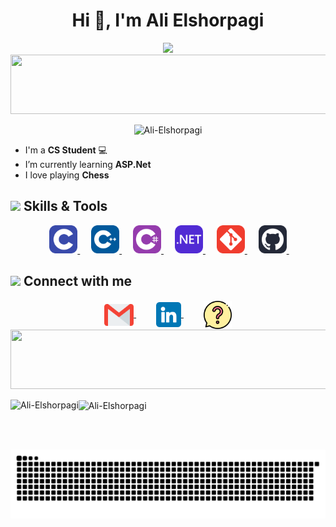 <h1 align='center'> Hi 👋, I'm Ali Elshorpagi </h1>

<p align="center">
  <a href="https://github.com/DenverCoder1/readme-typing-svg"><img src="https://readme-typing-svg.herokuapp.com/?lines=Backend%20Developer;&font=Fira%20Code&center=true&width=440&height=45&color=f75c7e&vCenter=true&size=22"></a>
  <img src="https://github.com/Govindv7555/Govindv7555/blob/main/49e76e0596857673c5c80c85b84394c1.gif" width=1100px height=95px>
  <p align="center"> <img src="https://komarev.com/ghpvc/?username=Ali-Elshorpagi&label=Profile%20views&color=0e75b6&style=flat" alt="Ali-Elshorpagi"/> </p>
</p> 

- I'm a <strong>CS Student</strong> 💻
- I’m currently learning <strong>ASP.Net</strong>
- I love playing <strong>Chess </strong>

## <img src="https://media2.giphy.com/media/QssGEmpkyEOhBCb7e1/giphy.gif?cid=ecf05e47a0n3gi1bfqntqmob8g9aid1oyj2wr3ds3mg700bl&rid=giphy.gif" width ="3%"> Skills & Tools

<p align="center"> 
  &emsp; 
  <a href="https://devdocs.io/c/"> 
     <img src="./img/c.svg" alt="C" width="45" height="45">
  </a> 
  &emsp;
  <a href="https://cplusplus.com/doc/"> 
    <img src="./img/cpp.svg" alt="C++" width="45" height="45">
  </a> 
    &emsp;
  <a href="https://learn.microsoft.com/en-us/dotnet/csharp/"> 
    <img src="./img/CS.svg" alt="C#" width="45" height="45">
  </a> 
    &emsp;
  <a href="https://learn.microsoft.com/en-us/dotnet/"> 
    <img src="./img/dotNet.svg" alt=".NET" width="45" height="45">
  </a> 
    &emsp;
  <a href="https://git-scm.com/doc">
     <img src="./img/git.svg" alt="Git" width="45" height="45">
  </a>
  &emsp;
  <a href="https://docs.github.com/en">
   <img src="./img/Github.svg" alt="GitHub" width="45" height="45">
  </a>
  &emsp;
</p>

## <img src="https://media.giphy.com/media/gIkM6hiJfvSIIJCnKy/giphy.gif" width="5%"> Connect with me

<div align="center">
<a href="mailto:ali.elshorpagi11@gmail.com">
  <img img src="./img/gmail.png" alt="Gmail" width="47" height="47" align="center">
</a>
  &emsp;&emsp;
<a href="https://www.linkedin.com/in/ali-elshorpagi/">
  <img src="./img/linkedin.png" alt="LinkedIn" width="40" height="40" align="center">
</a>
  &emsp;&emsp;
<a href="https://curiouscat.live/_Sukuna_">
  <img src="./img/ask.png" alt="CuriousCat" width="45" height="45" align="center">
</a>
</div>

<img src="https://github.com/Govindv7555/Govindv7555/blob/main/49e76e0596857673c5c80c85b84394c1.gif" width=1100px height=95px>

<p><img align="left" src="https://github-readme-stats.vercel.app/api?username=Ali-Elshorpagi&show_icons=true&locale=en&theme=radical" alt="Ali-Elshorpagi" />
<img align="center" src="https://github-readme-stats.vercel.app/api/top-langs?username=Ali-Elshorpagi&show_icons=true&locale=en&layout=compact&theme=radical" alt="Ali-Elshorpagi"/> </p>

<br><br>

<p align="center">
	<picture>
		  <source media="(prefers-color-scheme: dark)" srcset="https://raw.githubusercontent.com/Ali-Elshorpagi/Ali-Elshorpagi/output/github-contribution-grid-snake-dark.svg">
		  <source media="(prefers-color-scheme: light)" srcset="https://raw.githubusercontent.com/Ali-Elshorpagi/Ali-Elshorpagi/output/github-contribution-grid-snake.svg">
		  <img alt="github contribution grid snake animation" src="https://raw.githubusercontent.com/Ali-Elshorpagi/Ali-Elshorpagi/output/github-contribution-grid-snake.svg">
	</picture>
</p>
